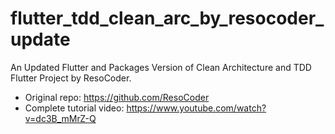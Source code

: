 # flutter_tdd_clean_arc_by_resocoder_update

An Updated Flutter and Packages Version of Clean Architecture and TDD Flutter Project by ResoCoder.

- Original repo: https://github.com/ResoCoder
- Complete tutorial video: https://www.youtube.com/watch?v=dc3B_mMrZ-Q